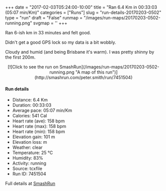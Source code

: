 +++
date = "2017-02-03T05:24:00-10:00"
title = "Ran 6.4 Km in 00:33:03 (05:07 min/Km)"
categories = ["Runs"]
slug = "run-details-20170203-0502"
type = "run"
draft = "False"
runmap = "/images/run-maps/20170203-0502-running.png"
svgmap = '<polyline points="23 9, 20 12, 18 13, 15 16, 11 17, 7 18, 7 16, 5 15, 3 19, 0 19, 6 16, 5 18, 11 19, 12 19, 11 18, 8 20, 9 20, 13 22, 15 21, 23 23, 18 25, 21 34, 22 36, 26 42, 29 47, 33 52, 35 55, 37 56, 37 58, 39 61, 42 64, 45 66, 48 75, 50 78, 50 80, 51 81, 55 82, 55 83, 56 85, 56 86, 55 86, 54 87, 55 90, 56 92, 65 89, 69 89, 83 91, 84 89, 88 89, 93 87, 97 81, 99 78, 99 76, 100 78, 99 80, 96 84, 93 87, 85 90, 82 90, 74 90, 71 89, 67 90, 58 92, 54 90, 54 89, 54 89, 55 86, 55 84, 50 81, 50 80, 50 78, 47 74, 45 68, 44 66, 42 63, 39 61, 37 58, 37 57, 33 53, 26 42, 23 39, 21 37, 21 35, 19 32, 12 22, 5 17, 4 16, 3 17, 11 14">'
+++

Ran 6-ish km in 33 minutes and felt good. 

Didn't get a good GPS lock so my data is a bit wobbly. 

Cloudy and humid (and being Brisbane it's warm). I was pretty shinny by the first 200m. 




<!--more-->

<center>
[![Click to see the run on SmashRun](/images/run-maps/20170203-0502-running.png "A map of this run")](http://smashrun.com/peter.smith/run/7451504)
</center>

#### Run details

* Distance: 6.4 Km
* Duration: 00:33:03
* Average pace: 05:07 min/Km
* Calories: 541 Cal
* Heart rate (ave): 158 bpm
* Heart rate (max): 158 bpm
* Heart rate (min): 158 bpm
* Elevation gain: 101 m
* Elevation loss:  m
* Weather: clear
* Temperature: 25 &deg;C
* Humidity: 83%
* Activity: running
* Source: tcxfile
* Run ID: 7451504

Full details at [SmashRun](http://smashrun.com/peter.smith/run/7451504)